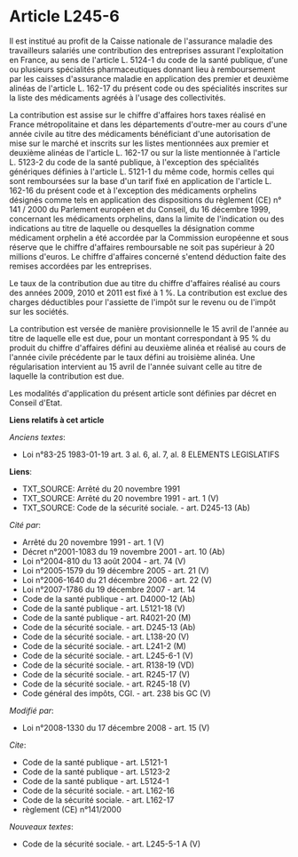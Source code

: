 # Article L245-6

Il est institué au profit de la Caisse nationale de l'assurance maladie des travailleurs salariés une contribution des
entreprises assurant l'exploitation en France, au sens de l'article L. 5124-1 du code de la santé publique, d'une ou
plusieurs spécialités pharmaceutiques donnant lieu à remboursement par les caisses d'assurance maladie en application des
premier et deuxième alinéas de l'article L. 162-17 du présent code ou des spécialités inscrites sur la liste des médicaments
agréés à l'usage des collectivités. 

La contribution est assise sur le chiffre d'affaires hors taxes réalisé en France métropolitaine et dans les départements
d'outre-mer au cours d'une année civile au titre des médicaments bénéficiant d'une autorisation de mise sur le marché et
inscrits sur les listes mentionnées aux premier et deuxième alinéas de l'article L. 162-17 ou sur la liste mentionnée à
l'article L. 5123-2 du code de la santé publique, à l'exception des spécialités génériques définies à l'article L. 5121-1 du
même code, hormis celles qui sont remboursées sur la base d'un tarif fixé en application de l'article L. 162-16 du présent
code et à l'exception des médicaments orphelins désignés comme tels en application des dispositions du règlement (CE) n°
141 / 2000 du Parlement européen et du Conseil, du 16 décembre 1999, concernant les médicaments orphelins, dans la limite de
l'indication ou des indications au titre de laquelle ou desquelles la désignation comme médicament orphelin a été accordée
par la Commission européenne et sous réserve que le chiffre d'affaires remboursable ne soit pas supérieur à 20 millions
d'euros. Le chiffre d'affaires concerné s'entend déduction faite des remises accordées par les entreprises. 

Le taux de la contribution due au titre du chiffre d'affaires réalisé au cours des années 2009, 2010 et 2011 est fixé à 1 %.
La contribution est exclue des charges déductibles pour l'assiette de l'impôt sur le revenu ou de l'impôt sur les sociétés. 

La contribution est versée de manière provisionnelle le 15 avril de l'année au titre de laquelle elle est due, pour un
montant correspondant à 95 % du produit du chiffre d'affaires défini au deuxième alinéa et réalisé au cours de l'année civile
précédente par le taux défini au troisième alinéa. Une régularisation intervient au 15 avril de l'année suivant celle au
titre de laquelle la contribution est due. 

Les modalités d'application du présent article sont définies par décret en Conseil d'Etat.

**Liens relatifs à cet article**

_Anciens textes_:

  - Loi n°83-25 1983-01-19 art. 3 al. 6, al. 7, al. 8 ELEMENTS LEGISLATIFS

**Liens**:

  - TXT_SOURCE: Arrêté du 20 novembre 1991
  - TXT_SOURCE: Arrêté du 20 novembre 1991 - art. 1 (V)
  - TXT_SOURCE: Code de la sécurité sociale. - art. D245-13 (Ab)

_Cité par_:

  - Arrêté du 20 novembre 1991 - art. 1 (V)
  - Décret n°2001-1083 du 19 novembre 2001 - art. 10 (Ab)
  - Loi n°2004-810 du 13 août 2004 - art. 74 (V)
  - Loi n°2005-1579 du 19 décembre 2005 - art. 21 (V)
  - Loi n°2006-1640 du 21 décembre 2006 - art. 22 (V)
  - Loi n°2007-1786 du 19 décembre 2007 - art. 14
  - Code de la santé publique - art. D4000-12 (Ab)
  - Code de la santé publique - art. L5121-18 (V)
  - Code de la santé publique - art. R4021-20 (M)
  - Code de la sécurité sociale. - art. D245-13 (Ab)
  - Code de la sécurité sociale. - art. L138-20 (V)
  - Code de la sécurité sociale. - art. L241-2 (M)
  - Code de la sécurité sociale. - art. L245-6-1 (V)
  - Code de la sécurité sociale. - art. R138-19 (VD)
  - Code de la sécurité sociale. - art. R245-17 (V)
  - Code de la sécurité sociale. - art. R245-18 (V)
  - Code général des impôts, CGI. - art. 238 bis GC (V)

_Modifié par_:

  - Loi n°2008-1330 du 17 décembre 2008 - art. 15 (V)

_Cite_:

  - Code de la santé publique - art. L5121-1
  - Code de la santé publique - art. L5123-2
  - Code de la santé publique - art. L5124-1
  - Code de la sécurité sociale. - art. L162-16
  - Code de la sécurité sociale. - art. L162-17
  - règlement (CE) n°141/2000

_Nouveaux textes_:

  - Code de la sécurité sociale. - art. L245-5-1 A (V)
